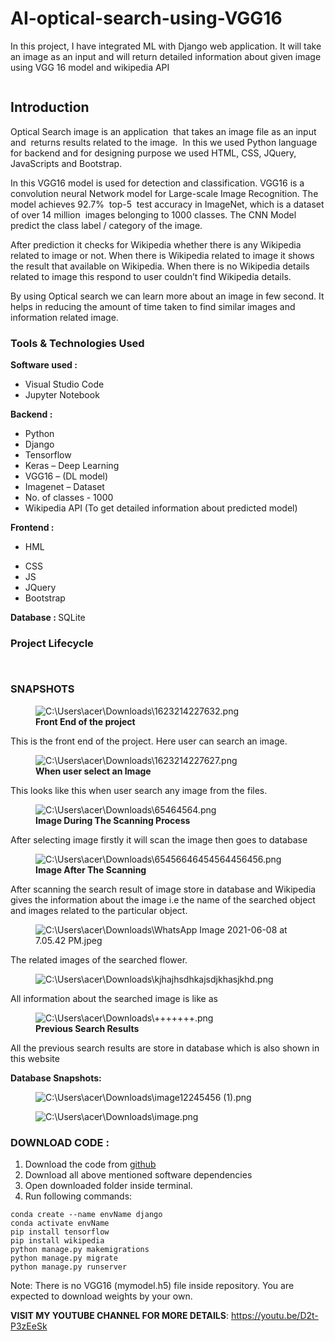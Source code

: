 # AI-optical-search-using-VGG16

<!-- wp:paragraph -->
<p>In this project, I have integrated ML with Django web application. It will take an image as an input and will return detailed information about given image using VGG 16 model and wikipedia API</p>
<!-- /wp:paragraph -->

<!-- wp:image {"id":152,"sizeSlug":"large","linkDestination":"none"} -->
<figure class="wp-block-image size-large"><img src="https://cwadtech.files.wordpress.com/2021/07/untitled-17.png?w=1024" alt="" class="wp-image-152"/></figure>
<!-- /wp:image -->

<!-- wp:heading -->
<h2>Introduction</h2>
<!-- /wp:heading -->

<!-- wp:paragraph -->
<p>Optical Search image is an application&nbsp; that takes an image file as an input and&nbsp; returns results related to the image.&nbsp; In this we used Python language for backend and for designing purpose we used HTML, CSS, JQuery, JavaScripts and Bootstrap.</p>
<!-- /wp:paragraph -->

<!-- wp:paragraph -->
<p>In this VGG16 model is used for detection and classification. VGG16 is a convolution neural Network model for Large-scale Image Recognition. The model achieves 92.7%&nbsp; top-5&nbsp; test accuracy in ImageNet, which is a dataset of over 14 million&nbsp; images belonging to 1000 classes. The CNN Model predict the class label / category of the image.</p>
<!-- /wp:paragraph -->

<!-- wp:paragraph -->
<p>After prediction it checks for Wikipedia whether there is any Wikipedia related to image or not. When there is Wikipedia related to image it shows the result that available on Wikipedia. When there is no Wikipedia details related to image this respond to user couldn’t find Wikipedia details.&nbsp;</p>
<!-- /wp:paragraph -->

<!-- wp:paragraph -->
<p>By using Optical search we can learn more about an image in few second. It helps in reducing the amount of time taken to find similar images and information related image.</p>
<!-- /wp:paragraph -->

<!-- wp:heading {"level":3} -->
<h3>Tools &amp; Technologies Used</h3>
<!-- /wp:heading -->

<!-- wp:paragraph -->
<p><strong>Software used : </strong></p>
<!-- /wp:paragraph -->

<!-- wp:list -->
<ul><li>Visual Studio Code</li><li>Jupyter Notebook</li></ul>
<!-- /wp:list -->

<!-- wp:paragraph -->
<p><strong>Backend :&nbsp;</strong></p>
<!-- /wp:paragraph -->

<!-- wp:list -->
<ul><li>Python</li><li>Django</li><li>Tensorflow</li><li>Keras – Deep Learning</li><li>VGG16 – (DL model)</li><li>Imagenet – Dataset</li><li>No. of classes - 1000</li><li>Wikipedia API (To get detailed information about predicted model)</li></ul>
<!-- /wp:list -->

<!-- wp:paragraph -->
<p><strong>Frontend :</strong></p>
<!-- /wp:paragraph -->

<!-- wp:list -->
<ul><li>HML</li></ul>
<!-- /wp:list -->

<!-- wp:list -->
<ul><li>CSS</li><li>JS</li><li>JQuery</li><li>Bootstrap</li></ul>
<!-- /wp:list -->

<!-- wp:paragraph -->
<p><strong>Database : </strong>SQLite</p>
<!-- /wp:paragraph -->

<!-- wp:heading {"level":3} -->
<h3>Project Lifecycle</h3>
<!-- /wp:heading -->

<!-- wp:image {"id":158,"sizeSlug":"large","linkDestination":"none"} -->
<figure class="wp-block-image size-large"><img src="https://cwadtech.files.wordpress.com/2021/07/untitled-18.png?w=652" alt="" class="wp-image-158"/></figure>
<!-- /wp:image -->

<!-- wp:image {"id":159,"sizeSlug":"large","linkDestination":"none"} -->
<figure class="wp-block-image size-large"><img src="https://cwadtech.files.wordpress.com/2021/07/untitled-19.png?w=660" alt="" class="wp-image-159"/></figure>
<!-- /wp:image -->

<!-- wp:heading {"level":3} -->
<h3>SNAPSHOTS</h3>
<!-- /wp:heading -->

<!-- wp:image -->
<figure class="wp-block-image"><img src="https://lh5.googleusercontent.com/so7k1JBDwX1-yMzQw-XCI4i2fh6KhPq1Y8yhlsH-0eyL9Xt2P9efhnQNoVZSJirmB2UCMT4odURZLnd0Z11jUwdVHgYZsemn5E9kGK54t8805Mbj0mOg2sxo03r1V8mqWo3Wz9k" alt="C:\Users\acer\Downloads\1623214227632.png"/><figcaption><strong>Front End of the project</strong></figcaption></figure>
<!-- /wp:image -->

<!-- wp:paragraph -->
<p>This is the front end of the project. Here user can search an image.</p>
<!-- /wp:paragraph -->

<!-- wp:image -->
<figure class="wp-block-image"><img src="https://lh6.googleusercontent.com/7S_CbJwmuq7Ey5NYfPhNPFTqTT-RY1EeU3vvCokbyoq05Ah7PWbbeX_bSdclXWSPIYLe3oZHP4hj243z2ff3oAnWzbVapLdIx0Wvv4yEJpOtoMDlfebIS_4ZLlxRhztrZoDAQ9s" alt="C:\Users\acer\Downloads\1623214227627.png"/><figcaption><strong>When user select an Image</strong></figcaption></figure>
<!-- /wp:image -->

<!-- wp:paragraph -->
<p>This looks like this when user search any image from the files.</p>
<!-- /wp:paragraph -->

<!-- wp:image -->
<figure class="wp-block-image"><img src="https://lh5.googleusercontent.com/VnSRCnwUENn8pyIPfJbKJToOEzWTLvDIDXIKdtYLzBIdz9SPN4NHtEw83HRIUoXGzPwZGJFshHfKsdFfmPXbKLoYfqIIK8RXYPPPtN0Zzz-OK6Z8_0LBZYmPC5IVIgJRvYpypPg" alt="C:\Users\acer\Downloads\65464564.png"/><figcaption><strong>Image During The Scanning Process</strong></figcaption></figure>
<!-- /wp:image -->

<!-- wp:paragraph -->
<p>After selecting image firstly it will scan the image then goes to database</p>
<!-- /wp:paragraph -->

<!-- wp:image -->
<figure class="wp-block-image"><img src="https://lh5.googleusercontent.com/z_E2YYvb9Bq5v7AHjXoNDUm4ceQpRHrnRR_AOAoApsxgwzFYiPEQjVpH8-v-cIfs1zv4oGzXanG9YdXBwEhirTlPYz9LBO5p6NODviCesKScgwhG_iipgGBPLiIs3V79XYbzhf4" alt="C:\Users\acer\Downloads\65456646454564456456.png"/><figcaption><strong>Image After The Scanning</strong></figcaption></figure>
<!-- /wp:image -->

<!-- wp:paragraph -->
<p>After scanning the search result of image store in database and Wikipedia gives the information about the image i.e the name of the searched object and images related to the particular object.</p>
<!-- /wp:paragraph -->

<!-- wp:image -->
<figure class="wp-block-image"><img src="https://lh3.googleusercontent.com/5eSuF1QNHoNBdPCTcj0GyPgGqpxQrkZzdCZS54kDow-5CGbCbw-x3OOi3SG9pG02FNmnPojaKelcLUxjxD8YbOw_1PH1oN_qG7HEwZ-kZFHrZ8HKzsYBhWv0L4Bwumixp0Mj9C8" alt="C:\Users\acer\Downloads\WhatsApp Image 2021-06-08 at 7.05.42 PM.jpeg"/></figure>
<!-- /wp:image -->

<!-- wp:paragraph -->
<p>The related images of the searched flower.</p>
<!-- /wp:paragraph -->

<!-- wp:image -->
<figure class="wp-block-image"><img src="https://lh4.googleusercontent.com/Y1ict5xVd5FdXxT50eNDfZq369jvIWM9rmQ0q0Yqn1PfltvmFrbfHQg2Dww0olmTbQKfHSW2YqwLE4pZjk7kSzf-bOOo9MQ2ngEIXezb6T6bNwRMErVBrVt7mNVWAjWJjVcWNVM" alt="C:\Users\acer\Downloads\kjhajhsdhkajsdjkhasjkhd.png"/></figure>
<!-- /wp:image -->

<!-- wp:paragraph -->
<p>All information about the searched image is like as&nbsp;</p>
<!-- /wp:paragraph -->

<!-- wp:image -->
<figure class="wp-block-image"><img src="https://lh6.googleusercontent.com/mWFnfjBZO_o8xKbv9n5oBLHU-unHIQ31cO8m8YFMyfM29KN3FfcLBKtRRVgjgItCYN6ADwLvEz0JtEpEllccLC91gCKFkD3kkp_8C0eCfWAWqDY72dcZ74G13RCK4PcIQPjFqBc" alt="C:\Users\acer\Downloads\+++++++.png"/><figcaption><strong>Previous Search Results</strong></figcaption></figure>
<!-- /wp:image -->

<!-- wp:paragraph -->
<p>All the previous search results are store in database which is also shown in this website</p>
<!-- /wp:paragraph -->

<!-- wp:paragraph -->
<p><strong>Database Snapshots:</strong></p>
<!-- /wp:paragraph -->

<!-- wp:image -->
<figure class="wp-block-image"><img src="https://lh3.googleusercontent.com/f_y_KwHX2zJ_QujEgXfKAeb20grDa2dz37jyoApS8PKdo44Evg40bpsLPpQd7HlUead1tjp4MelC24esA07iDPGiCoM3k623AmTG0knlKEXxB5rZD3gHEkBcLnLQbQ7WbWLQSmw" alt="C:\Users\acer\Downloads\image12245456 (1).png"/></figure>
<!-- /wp:image -->

<!-- wp:image -->
<figure class="wp-block-image"><img src="https://lh3.googleusercontent.com/TCoLoYn0XldejETs9891BvrYFDazNTR_IzmWyYDe1J-s4_cfgoTCZorLdsK2othyfbzi3ag-IB0PF3Oy12R5f9N-vTH9vBw7dGHVXBqJHw0USbSiOrIbDsLm7cu_cEXpRD0cf_0" alt="C:\Users\acer\Downloads\image.png"/></figure>
<!-- /wp:image -->

<!-- wp:heading {"level":3} -->
<h3>DOWNLOAD CODE :</h3>
<!-- /wp:heading -->

<!-- wp:list {"ordered":true} -->
<ol><li>Download the code from <a href="https://github.com/akd6203/AI-optical-search-using-VGG16">github</a></li><li>Download all above mentioned software dependencies</li><li>Open downloaded folder inside terminal.</li><li>Run following commands:</li></ol>
<!-- /wp:list -->

<!-- wp:code -->
<pre class="wp-block-code"><code>conda create --name envName django
conda activate envName
pip install tensorflow
pip install wikipedia
python manage.py makemigrations
python manage.py migrate
python manage.py runserver</code></pre>
<!-- /wp:code -->

<!-- wp:paragraph -->
<p>Note: There is no VGG16 (mymodel.h5) file inside repository. You are expected to download weights by your own.</p>
<!-- /wp:paragraph -->

<!-- wp:paragraph -->
<p> <strong>VISIT MY YOUTUBE CHANNEL FOR MORE DETAILS</strong>: <a href="https://youtu.be/D2t-P3zEeSk">https://youtu.be/D2t-P3zEeSk</a> </p>
<!-- /wp:paragraph -->
